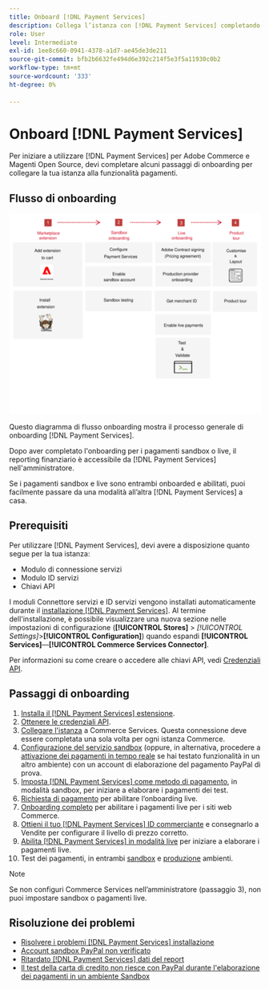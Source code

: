 ```yaml
---
title: Onboard [!DNL Payment Services]
description: Collega l’istanza con [!DNL Payment Services] completando alcuni passaggi di onboarding.
role: User
level: Intermediate
exl-id: 1ee8c660-0941-4378-a1d7-ae45de3de211
source-git-commit: bfb2b6632fe494d6e392c214f5e3f5a11930c0b2
workflow-type: tm+mt
source-wordcount: '333'
ht-degree: 0%

---
```


# Onboard [!DNL Payment Services]

Per iniziare a utilizzare [!DNL Payment Services] per Adobe Commerce e Magenti Open Source, devi completare alcuni passaggi di onboarding per collegare la tua istanza alla funzionalità pagamenti.

## Flusso di onboarding

![Flusso di onboarding](assets/onboarding-diagram.svg)

Questo diagramma di flusso onboarding mostra il processo generale di onboarding [!DNL Payment Services].

Dopo aver completato l&#39;onboarding per i pagamenti sandbox o live, il reporting finanziario è accessibile da [!DNL Payment Services] nell&#39;amministratore.

Se i pagamenti sandbox e live sono entrambi onboarded e abilitati, puoi facilmente passare da una modalità all’altra [!DNL Payment Services] a casa.

## Prerequisiti

Per utilizzare [!DNL Payment Services], devi avere a disposizione quanto segue per la tua istanza:

* Modulo di connessione servizi
* Modulo ID servizi
* Chiavi API

I moduli Connettore servizi e ID servizi vengono installati automaticamente durante il [installazione [!DNL Payment Services]](install.md). Al termine dell&#39;installazione, è possibile visualizzare una nuova sezione nelle impostazioni di configurazione (**[!UICONTROL Stores]** > _[!UICONTROL Settings]_>**[!UICONTROL Configuration]**) quando espandi **[!UICONTROL Services]**—**[!UICONTROL Commerce Services Connector]**.

Per informazioni su come creare o accedere alle chiavi API, vedi [Credenziali API](#obtain-api-credentials).

## Passaggi di onboarding

1. [Installa il [!DNL Payment Services] estensione](install.md#get-payment-services).
1. [Ottenere le credenziali API](connect.md#obtain-api-credentials).
1. [Collegare l&#39;istanza](connect.md#configure-commerce-services) a Commerce Services. Questa connessione deve essere completata una sola volta per ogni istanza Commerce.
1. [Configurazione del servizio sandbox](sandbox.md#enable-sandbox-testing) (oppure, in alternativa, procedere a [attivazione dei pagamenti in tempo reale](sandbox.md#enable-live-payments) se hai testato funzionalità in un altro ambiente) con un account di elaborazione del pagamento PayPal di prova.
1. [Imposta [!DNL Payment Services] come metodo di pagamento](production.md#set-payment-services-as-payment-method), in modalità sandbox, per iniziare a elaborare i pagamenti dei test.
1. [Richiesta di pagamento](production.md#request-payments-entitlement-from-adobe) per abilitare l’onboarding live.
1. [Onboarding completo](production.md#complete-merchant-onboarding) per abilitare i pagamenti live per i siti web Commerce.
1. [Ottieni il tuo [!DNL Payment Services] ID commerciante](production.md#configure-pricing-tier) e consegnarlo a Vendite per configurare il livello di prezzo corretto.
1. [Abilita [!DNL Payment Services] in modalità live](production.md#enable-live-payments) per iniziare a elaborare i pagamenti live.
1. Test dei pagamenti, in entrambi [sandbox](sandbox.md#test-in-sandbox-environment) e [produzione](production.md#test-in-production) ambienti.

>[!NOTE]
>
>Se non configuri Commerce Services nell’amministratore (passaggio 3), non puoi impostare sandbox o pagamenti live.

## Risoluzione dei problemi

* [Risolvere i problemi [!DNL Payment Services] installazione](https://support.magento.com/hc/en-us/articles/4406603542541)
* [Account sandbox PayPal non verificato](https://support.magento.com/hc/en-us/articles/4406954952461)
* [Ritardato [!DNL Payment Services] dati del report](https://support.magento.com/hc/en-us/articles/4406114741517)
* [Il test della carta di credito non riesce con PayPal durante l&#39;elaborazione dei pagamenti in un ambiente Sandbox](https://support.magento.com/hc/en-us/articles/5201041963917)
